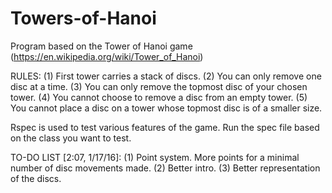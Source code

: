 # Towers-of-Hanoi
Program based on the Tower of Hanoi game (https://en.wikipedia.org/wiki/Tower_of_Hanoi)

RULES:
(1) First tower carries a stack of discs.
(2) You can only remove one disc at a time.
(3) You can only remove the topmost disc of your chosen tower.
(4) You cannot choose to remove a disc from an empty tower.
(5) You cannot place a disc on a tower whose topmost disc is of a smaller size.


Rspec is used to test various features of the game. Run the spec file based on the class you want to test.

TO-DO LIST [2:07, 1/17/16]:
(1) Point system. More points for a minimal number of disc movements made.
(2) Better intro.
(3) Better representation of the discs.
